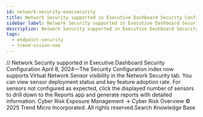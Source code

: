 ```yaml
---
id: network-security-execsecurity
title: Network Security supported in Executive Dashboard Security Configuration
sidebar_label: Network Security supported in Executive Dashboard Security Configuration
description: Network Security supported in Executive Dashboard Security Configuration
tags:
  - endpoint-security
  - trend-vision-one
---
```


/*<![CDATA[*/ $('#title').html($('meta[name=map-description]').attr('content')); /*]]>*/ Network Security supported in Executive Dashboard Security Configuration April 8, 2024—The Security Configuration index now supports Virtual Network Sensor visibility in the Network Security tab. You can view sensor deployment status and key feature adoption rate. For sensors not configured as expected, click the displayed number of sensors to drill down to the Reports app and generate reports with detailed information. Cyber Risk Exposure Management → Cyber Risk Overview © 2025 Trend Micro Incorporated. All rights reserved.Search Knowledge Base